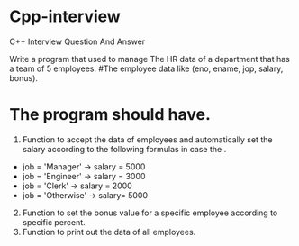# Cpp-interview
C++ Interview Question And Answer


Write a program that used to manage The HR data of a department that has a team of 5 employees. #The employee data like (eno, ename, jop, salary, bonus).
# The program should have.
1. Function to accept the data of employees and automatically set the salary according to the following formulas in case the  .
* job = 'Manager' → salary  = 5000
* job = 'Engineer' → salary = 3000
* job = 'Clerk' → salary    = 2000
* job = 'Otherwise' → salary= 5000
2. Function to set the bonus value for a specific employee according to specific percent.
3. Function to print out the data of all employees.
